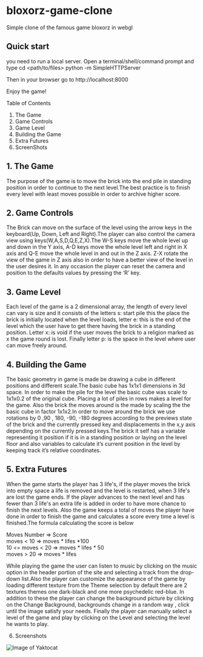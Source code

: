 # bloxorz-game-clone
Simple clone of the famous game bloxorz in webgl

## Quick start
you need to run a local server. Open a terminal/shell/command prompt and type
cd <path/to/files>
python -m SimpleHTTPServer

Then in your browser go to
http://localhost:8000

Enjoy the game!

 Table of Contents 
1. The Game
2. Game Controls 
3. Game Level
4. Building the Game 
5. Extra Futures
6. ScreenShots

## 1. The Game
The purpose of the game is to move the brick into the end pile in standing position in order to continue to the next level.The best practice is to finish every level with least moves possible in order to archive higher score.

## 2. Game Controls
The Brick can move on the surface of the level using the arrow keys in the keyboard(Up, Down, Left and Right).The player can also control the camera view using keys(W,A,S,D,Q,E,Z,X).The W-S
 keys move the whole level up and down in the Y axis, A-D keys move the whole level left and right in X axis and Q-E move the whole level in and out in the Z axis. Z-X rotate the view of the game in Z axis also in order to have a better view of the level in the user desires it. In any occasion the player can reset the camera and position to the defaults values by pressing the ‘R’ key.
 
## 3. Game Level
Each level of the game is a 2 dimensional array, the length of every level can vary is size and it consists of the letters s: start pile this the place the brick is initially located when the level loads, letter e: this is the end of the level which the user have to get there having the brick in a standing position. Letter x: is void if the user moves the brick to a religion marked as x the game round is lost. Finally letter p: is the space in the level where user can move freely around. 

## 4. Building the Game
The basic geometry in game is made  be drawing a cube in different positions and different scale.The basic cube has 1x1x1 dimensions in 3d space. In order to make the pile for the level the basic cube was scale to 1x1x0.2 of the original cube. Placing a lot of piles in rows makes a level for the game. Also the brick the moves around is the made by scaling the the basic cube in factor 1x1x2.In order to move around the brick we use rotations by 0 ,90 , 180, -90, -180 degrees according to the previews state of the brick and the currently pressed key and displacements in the x,y axis depending on the currently pressed keys.The brick it self has a variable representing it position if it is in a standing position or laying on the level floor and also variables to calculate it’s current position in the level by keeping track it’s relative coordinates.

## 5. Extra Futures
When the game starts the player has 3 life's, if the player moves the brick into empty space a life is removed and the level is restarted, when 3 life's are lost the game ends. If the player advances to the next level and has fewer than 3 life's an extra life is added in order to have more chance to finish the next levels. Also the game keeps a total of moves the player have done in order to finish the game and calculates a score every time a level is finished.The formula calculating the score is below

Moves Number     =>      Score <br>
moves < 10       => moves * lifes *100<br>
10 <= moves < 20 => moves * lifes * 50<br>
moves > 20       => moves * lifes<br>
  
While playing the game the user can listen to music by clicking on the music option in the header portion of the site and selecting a track from the drop-down list.Also the player can customize the appearance of the game by loading different texture from the Theme selection by default there are 2 textures themes one dark-black and one more psychedelic red-blue. In addition to these the player can change the background picture by clicking on the Change Background, backgrounds change in a
 random way , click until the image satisfy your needs. Finally the player can manually select a level of the game and play by clicking on the Level and selecting the level he wants to play.

6. Screenshots

![Image of Yaktocat](http://i.imgur.com/o4Guyqp.jpg)
  
